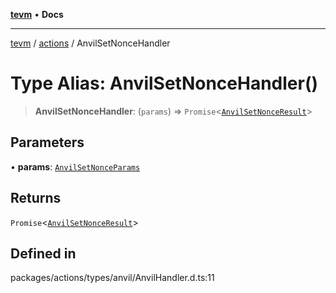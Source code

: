 [**tevm**](../../README.md) • **Docs**

***

[tevm](../../modules.md) / [actions](../README.md) / AnvilSetNonceHandler

# Type Alias: AnvilSetNonceHandler()

> **AnvilSetNonceHandler**: (`params`) => `Promise`\<[`AnvilSetNonceResult`](AnvilSetNonceResult.md)\>

## Parameters

• **params**: [`AnvilSetNonceParams`](AnvilSetNonceParams.md)

## Returns

`Promise`\<[`AnvilSetNonceResult`](AnvilSetNonceResult.md)\>

## Defined in

packages/actions/types/anvil/AnvilHandler.d.ts:11

